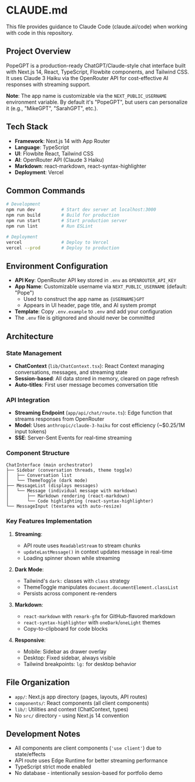 # CLAUDE.md

This file provides guidance to Claude Code (claude.ai/code) when working with code in this repository.

## Project Overview

PopeGPT is a production-ready ChatGPT/Claude-style chat interface built with Next.js 14, React, TypeScript, Flowbite components, and Tailwind CSS. It uses Claude 3 Haiku via the OpenRouter API for cost-effective AI responses with streaming support.

**Note**: The app name is customizable via the `NEXT_PUBLIC_USERNAME` environment variable. By default it's "PopeGPT", but users can personalize it (e.g., "MikeGPT", "SarahGPT", etc.).

## Tech Stack

- **Framework**: Next.js 14 with App Router
- **Language**: TypeScript
- **UI**: Flowbite React, Tailwind CSS
- **AI**: OpenRouter API (Claude 3 Haiku)
- **Markdown**: react-markdown, react-syntax-highlighter
- **Deployment**: Vercel

## Common Commands

```bash
# Development
npm run dev          # Start dev server at localhost:3000
npm run build        # Build for production
npm run start        # Start production server
npm run lint         # Run ESLint

# Deployment
vercel               # Deploy to Vercel
vercel --prod        # Deploy to production
```

## Environment Configuration

- **API Key**: OpenRouter API key stored in `.env` as `OPENROUTER_API_KEY`
- **App Name**: Customizable username via `NEXT_PUBLIC_USERNAME` (default: "Pope")
  - Used to construct the app name as `{USERNAME}GPT`
  - Appears in UI header, page title, and AI system prompt
- **Template**: Copy `.env.example` to `.env` and add your configuration
- The `.env` file is gitignored and should never be committed

## Architecture

### State Management
- **ChatContext** (`lib/ChatContext.tsx`): React Context managing conversations, messages, and streaming state
- **Session-based**: All data stored in memory, cleared on page refresh
- **Auto-titles**: First user message becomes conversation title

### API Integration
- **Streaming Endpoint** (`app/api/chat/route.ts`): Edge function that streams responses from OpenRouter
- **Model**: Uses `anthropic/claude-3-haiku` for cost efficiency (~$0.25/1M input tokens)
- **SSE**: Server-Sent Events for real-time streaming

### Component Structure

```
ChatInterface (main orchestrator)
├── Sidebar (conversation threads, theme toggle)
│   ├── Conversation list
│   └── ThemeToggle (dark mode)
├── MessageList (displays messages)
│   └── Message (individual message with markdown)
│       ├── Markdown rendering (react-markdown)
│       └── Code highlighting (react-syntax-highlighter)
└── MessageInput (textarea with auto-resize)
```

### Key Features Implementation

1. **Streaming**:
   - API route uses `ReadableStream` to stream chunks
   - `updateLastMessage()` in context updates message in real-time
   - Loading spinner shown while streaming

2. **Dark Mode**:
   - Tailwind's `dark:` classes with `class` strategy
   - ThemeToggle manipulates `document.documentElement.classList`
   - Persists across component re-renders

3. **Markdown**:
   - `react-markdown` with `remark-gfm` for GitHub-flavored markdown
   - `react-syntax-highlighter` with `oneDark`/`oneLight` themes
   - Copy-to-clipboard for code blocks

4. **Responsive**:
   - Mobile: Sidebar as drawer overlay
   - Desktop: Fixed sidebar, always visible
   - Tailwind breakpoints: `lg:` for desktop behavior

## File Organization

- `app/`: Next.js app directory (pages, layouts, API routes)
- `components/`: React components (all client components)
- `lib/`: Utilities and context (ChatContext, types)
- No `src/` directory - using Next.js 14 convention

## Development Notes

- All components are client components (`'use client'`) due to state/effects
- API route uses Edge Runtime for better streaming performance
- TypeScript strict mode enabled
- No database - intentionally session-based for portfolio demo
